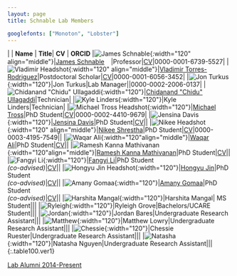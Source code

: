 ```yaml
---
layout: page
title: Schnable Lab Members

googlefonts: ["Monoton", "Lobster"]
---
```


| | **Name** | **Title**| **CV** | **ORCID**
|![James Schnable](/images/People_Images/jamesschnable.jpg){:width="120" align="middle"}|[James Schnable](/peoplepages/jschnable/)<a href="https://twitter.com/szintri"><img src="/images/Twitter_logo_blue.png" style="width: 15px;"></a>|Professor|[CV](/CVs/JSchnable.pdf)|0000-0001-6739-5527|
|![Vladimir Headshot](/images/People_Images/vlad2.jpg){:width="120" align="middle"}|[Vladimir Torres-Rodriguez](/peoplepages/Vlad/)|Postdoctoral Scholar|[CV](/CVs/VladimirCV.pdf)|0000-0001-6056-3452|
|![Jon Turkus](/images/People_Images/JonT.jpg){:width="120"}|Jon Turkus|Lab Manager||0000-0002-2006-0137|
|![Chidanand "Chidu" Ullagaddi](/images/People_Images/Chidanand.jpeg){:width="120"}|[Chidanand "Chidu" Ullagaddi](/peoplepages/Chidu/)|Technician|
|![Kyle Linders](/images/People_Images/KyleL.jpg){:width="120"}|Kyle Linders|Technician|
|![Michael Tross Headshot](/images/People_Images/MichaelT.jpg){:width="120"}|[Michael Tross](/peoplepages/Michael_Tross/)|PhD Student|[CV](/CVs/MichaelTrossCV.pdf)|0000-0002-4410-9679|
|![Jensina Davis](images/People_Images/Jensina.png){:width="120"}|[Jensina Davis](/peoplepages/Jensina/)|PhD Student|[CV](/CVs/JensinaDavisCV.pdf)||
|![Nikee Headshot](/images/People_Images/NikeeS.jpg){:width="120" align="middle"}|[Nikee Shrestha](/peoplepages/Nikee/)|PhD Student|[CV](/CVs/NikeeShresthaCV.pdf)|0000-0003-4195-7549||
|![Waqar Ali](/images/People_Images/WaqarAli.jpg){:width="120"align="middle"}|[Waqar Ali](/peoplepages/Waqar/)|PhD Student|[CV](/CVs/WaqarCV.pdf)||
|![Ramesh Kanna Mathivanan](/images/People_Images/Ramesh.jpg){:width="120"align="middle"}|[Ramesh Kanna Mathivanan](/peoplepages/Ramesh/)|PhD Student|[CV](/CVs/RameshKannaMathivananCV.pdf)||
|![Fangyi Li](/images/People_Images/Fangyi.jpg){:width="120"}|[Fangyi Li](/peoplepages/FangyiLi/)|PhD Student<br>_(co-advised)_|[CV](/CVs/FangyiLiCV.pdf)||
|![Hongyu Jin Headshot](/images/People_Images/Hongyu.jpg){:width="120"}|[Hongyu Jin](/peoplepages/Hongyu_Jin/)|PhD Student<br>_(co-advised)_|[CV](/CVs/HongYuJinCV.pdf)||
|![Amany Gomaa](images/People_Images/Amany.jfif){:width="120"}|[Amany Gomaa](/peoplepages/Amany.md/)|PhD Student<br>_(co-advised)_|[CV](/CVs/AmanyGomaa.pdf)||
|![Harshita Mangal](images/People_Images/HarshitaM.jpg){:width="120"}|Harshita Mangal| MS Student|||
|![Ryleigh](/images/People_Images/Ryleigh.jpg){:width="120"}|Ryleigh Grove|Bachelors/UCARE Student|||
|![Jordan](/images/People_Images/Jordan.jpeg){:width="120"}|Jordan Bares|Undergraduate Research Assistant|||
|![Matthew](/images/People_Images/Matthew.jpeg.jpg){:width="120"}|Matthew Lowry|Undergraduate Research Assistant|||
|![Chessie](/images/People_Images/Chessie.jpeg.jpg){:width="120"}|Chessie Ruester|Undergraduate Research Assistant|||
|![Natasha](/images/People_Images/NatashaNguyen.jpeg){:width="120"}|Natasha Nguyen|Undergraduate Research Assistant|||
{:.table100.ver1}

[Lab Alumni 2014-Present](/alumni)
